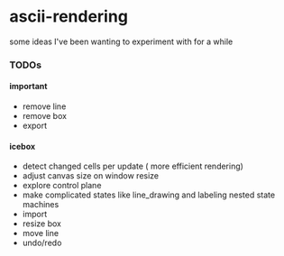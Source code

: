 # ascii-rendering

some ideas I've been wanting to experiment with for a while


### TODOs

#### important
* remove line
* remove box
* export


#### icebox
* detect changed cells per update ( more efficient rendering)
* adjust canvas size on window resize
* explore control plane
* make complicated states like line_drawing and labeling nested state machines
* import
* resize box
* move line
* undo/redo
